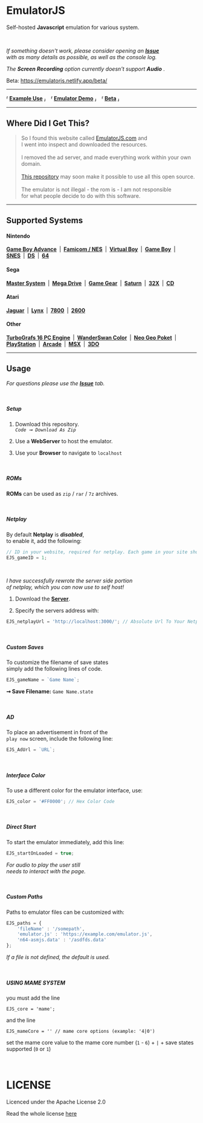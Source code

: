 
# EmulatorJS

Self-hosted **Javascript** emulation for various system.

<br>

*If something doesn't work, please consider opening an* ***[Issue]*** <br>
*with as many details as possible, as well as the console log.*

*The* ***Screen Recording*** *option currently doesn't support* ***Audio*** *.*

Beta: https://emulatorjs.netlify.app/beta/

---

**⸢ [Example Use] ⸥ ⸢ [Emulator Demo] ⸥ ⸢ [Beta] ⸥**

---

## Where Did I Get This?

> So I found this website called [EmulatorJS.com][EJS] and <br>
> I went into inspect and downloaded the resources.<br>
> <br>
> I removed the ad server, and made everything work within your own domain.<br>
> <br>
> [This repository] may soon make it possible to use all this open source.<br>
> <br>
> The emulator is not illegal - the rom is - I am not responsible <br>
> for what people decide to do with this software.

---

## Supported Systems

#### Nintendo

**[Game Boy Advance][Nintendo Game Boy Advance]** | **[Famicom / NES][NES / Famicom]** | **[Virtual Boy][Virtual Boy]** | **[Game Boy][Nintendo Game Boy]** | **[SNES]** | **[DS][Nintendo DS]** | **[64][Nintendo 64]**

#### Sega
**[Master System][Sega Master System]** | **[Mega Drive][Sega Mega Drive]** | **[Game Gear][Sega Game Gear]** | **[Saturn][Sega Saturn]** | **[32X][Sega 32X]** | **[CD][Sega CD]**

#### Atari

**[Jaguar][Atari Jaguar]** | **[Lynx][Atari Lynx]** | **[7800][Atari 7800]** | **[2600][Atari 2600]**

#### Other

**[TurboGrafs 16 PC Engine][TurboGrafs-16 / PC Engine]** | **[WanderSwan Color][WanderSwan / Color]** | **[Neo Geo Poket][Neo Geo Poket]** | **[PlayStation]** | **[Arcade]** | **[MSX]** | **[3DO]**

---


## Usage

*For questions please use the* ***[Issue]*** *tab.*

<br>

##### Setup

1. Download this repository.<br>
    *`Code ➞ Download As Zip`*

2. Use a **WebServer** to host the emulator.

3. Use your **Browser** to navigate to `localhost`

<br>

##### ROMs

**ROMs** can be used as `zip` / `rar` / `7z` archives.

<br>

##### Netplay

By default **Netplay** is ***disabled***, <br>
to enable it, add the following:

```js
// ID in your website, required for netplay. Each game in your site should have a different ID
EJS_gameID = 1;
```

<br>

*I have successfully rewrote the server side portion* <br>
*of netplay, which you can now use to self host!*

1. Download the **[Server]**.

2. Specify the servers address with:

```js
EJS_netplayUrl = 'http://localhost:3000/'; // Absolute Url To Your Netplay Server
```

<br>

##### Custom Saves

To customize the filename of save states <br>
simply add the following lines of code.

```js
EJS_gameName = `Game Name`;
```

**➞ Save Filename:** `Game Name.state`

<br>

##### AD

To place an advertisement in front of the <br>
`play now` screen, include the following line:

```js
EJS_AdUrl = `URL`;
```

<br>

##### Interface Color

To use a different color for the emulator interface, use:

```js
EJS_color = '#FF0000'; // Hex Color Code
```

<br>

##### Direct Start

To start the emulator immediately, add this line:

```js
EJS_startOnLoaded = true;
```

*For audio to play the user still* <br>
*needs to interact with the page.*

<br>

##### Custom Paths

Paths to emulator files can be customized with:

```js
EJS_paths = {
    'fileName' : '/somepath',
    'emulator.js' : 'https://example.com/emulator.js',
    'n64-asmjs.data' : '/asdfds.data'
};
```

*If a file is not defined, the default is used.*

<br>

##### USING MAME SYSTEM

you must add the line

```
EJS_core = 'mame';
```

and the line

```
EJS_mameCore = '' // mame core options (example: '4|0')
```
set the mame core value to the mame core number (`1` - `6`) + `|` + save states supported (`0` or `1`)

<br>

# LICENSE

Licenced under the Apache License 2.0

Read the whole license [here](LICENSE)


<!----------------------------------------------------------------------------->

[Example Use]: https://coldcast.org/games/1/Super-Mario-Bros
[Emulator Demo]: https://ethanaobrien.github.io/emulatorjs/
[Beta]: https://emulatorjs.netlify.app/

[Issue]: https://github.com/ethanaobrien/emulatorjs/issues
[This repository]: https://github.com/linuxserver/emulatorjs

[EJS]: https://www.emulatorjs.com/

[Server]: https://github.com/ethanaobrien/emuserver/releases

[NES / Famicom]: docs/NES-Famicom.md
[SNES]: docs/SNES.md
[Nintendo 64]: docs/Nintendo%2064.md
[Nintendo Game Boy]: docs/Nintendo%20Game%20Boy.md
[Nintendo Game Boy Advance]: docs/Nintendo%20Game%20Boy%20Advance.md
[Nintendo DS]: docs/Nintendo%20DS.md
[PlayStation]: docs/PlayStation.md
[Virtual Boy]: docs/Virtual%20Boy.md
[Sega Mega Drive]: docs/Sega%20Mega%20Drive.md
[Sega Master System]: docs/Sega%20Master%20System.md
[Sega CD]: docs/Sega%20CD.md
[Atari Lynx]: docs/Atari%20Lynx.md
[MSX]: docs/MSX.md
[3DO]: docs/3DO.md
[Sega 32X]: docs/Sega%2032X.md
[Atari Jaguar]: docs/Atari%20Jaguar.md
[Neo Geo Poket]: docs/Neo%20Geo%20Poket.md
[Sega Game Gear]: docs/Sega%20Game%20Gear.md
[Sega Saturn]: docs/Sega%20Saturn.md
[Atari 7800]: docs/Atari%207800.md
[WanderSwan / Color]: docs/WanderSwan-Color.md
[TurboGrafs-16 / PC Engine]: docs/TurboGrafs%2016-PC%20Engine.md
[Arcade]: docs/Arcade.md
[Atari 2600]: docs/Atari%202600.md
